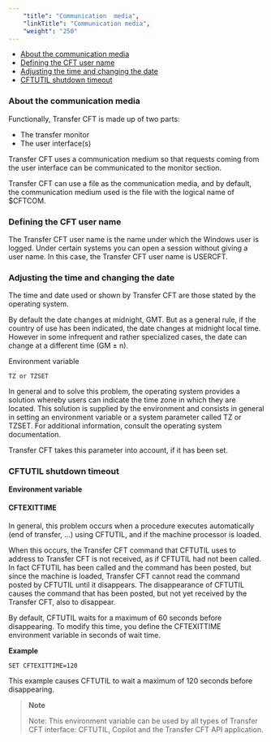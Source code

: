 ```yaml
---
    "title": "Communication  media",
    "linkTitle": "Communication media",
    "weight": "250"
---
```

-   [About
    the communication media](#About_the_communication_media)
- [Defining
    the CFT user name](#Defining_the_CFT_user_name)
- [Adjusting
    the time and changing the date](#Adjusting_the_time_and_changing_the_date)
- [CFTUTIL
    shutdown timeout](#CFTUTIL_shutdown_timeout)

<span id="About_the_communication_media"></span>

### About the communication media

Functionally, Transfer CFT is made up of two parts:

- The transfer monitor
- The user interface(s)

Transfer CFT uses a communication medium so that requests coming from
the user interface can be communicated to the monitor section.

Transfer CFT can use a file as the communication media, and by default, the communication medium used is the file with the logical
name of $CFTCOM.

<span id="Defining_the_CFT_user_name"></span>

### Defining the CFT user name

The Transfer CFT user name is the name under which the Windows user
is logged. Under certain systems you can open a session without giving
a user name. In this case, the Transfer CFT user name is USERCFT.

<span id="Adjusting_the_time_and_changing_the_date"></span>

### Adjusting the time and changing the date

The time and date used or shown by Transfer CFT are those stated by
the operating system.

By default the date changes at midnight, GMT. But as a general rule,
if the country of use has been indicated, the date changes at midnight
local time. However in some infrequent and rather specialized cases, the
date can change at a different time (GM ± n).

Environment variable

`TZ or TZSET`

In general and to solve this problem, the operating system provides a
solution whereby users can indicate the time zone in which they are located.
This solution is supplied by the environment and consists in general in
setting an environment variable or a system parameter called TZ
or TZSET. For additional information, consult the operating
system documentation.

Transfer CFT takes this parameter into account, if it has been set.

<span id="CFTUTIL_shutdown_timeout"></span>

### CFTUTIL shutdown timeout

****Environment variable****

#### CFTEXITTIME

In general, this problem occurs when a procedure
executes automatically (end of transfer, …) using CFTUTIL, and if the
machine processor is loaded.

When this occurs, the Transfer CFT command that CFTUTIL uses
to address to Transfer CFT is not received, as if CFTUTIL
had not been called. In fact CFTUTIL has been called and the command
has been posted, but since the machine is loaded, Transfer CFT
cannot read the command posted by CFTUTIL until it disappears. The disappearance
of CFTUTIL causes the command that has been posted, but not
yet received by the Transfer CFT, also to disappear.

By default, CFTUTIL waits for a maximum of 60 seconds before disappearing. To modify this time, you define the CFTEXITTIME environment variable
in seconds of wait time.

****Example****

`SET CFTEXITTIME=120`

This example causes CFTUTIL to wait a maximum of 120 seconds before disappearing.

> **Note**
>
> Note: This environment variable
> can be used by all types of Transfer CFT interface: CFTUTIL, Copilot and
> the Transfer CFT API application.
